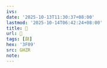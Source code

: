 ```yaml
---
ivs:
date: '2025-10-13T11:30:37+08:00'
lastmod: '2025-10-14T06:42:24+08:00'
title: 󰦡
url: 󰦡
tags: [㼉]
hex: '3F09'
src: GHZR
note:
---
```

